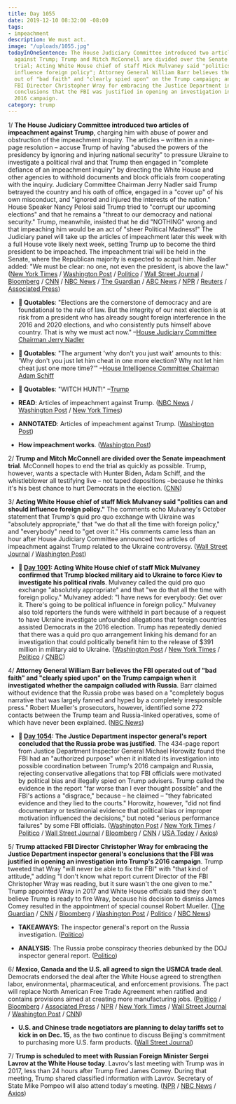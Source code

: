 ```yaml
---
title: Day 1055
date: 2019-12-10 08:32:00 -08:00
tags:
- impeachment
description: We must act.
image: "/uploads/1055.jpg"
todayInOneSentence: The House Judiciary Committee introduced two articles of impeachment
  against Trump; Trump and Mitch McConnell are divided over the Senate impeachment
  trial; Acting White House chief of staff Mick Mulvaney said "politics can and should
  influence foreign policy"; Attorney General William Barr believes the FBI operated
  out of "bad faith" and "clearly spied upon" on the Trump campaign; and Trump attacked
  FBI Director Christopher Wray for embracing the Justice Department inspector general's
  conclusions that the FBI was justified in opening an investigation into Trump's
  2016 campaign.
category: trump
---
```


1/ **The House Judiciary Committee introduced two articles of impeachment against Trump**, charging him with abuse of power and obstruction of the impeachment inquiry. The articles – written in a nine-page resolution – accuse Trump of having "abused the powers of the presidency by ignoring and injuring national security" to pressure Ukraine to investigate a political rival and that Trump then engaged in "complete defiance of an impeachment inquiry" by directing the White House and other agencies to withhold documents and block officials from cooperating with the inquiry. Judiciary Committee Chairman Jerry Nadler said Trump betrayed the country and his oath of office, engaged in a "cover up" of his own misconduct, and "ignored and injured the interests of the nation." House Speaker Nancy Pelosi said Trump tried to "corrupt our upcoming elections" and that he remains a "threat to our democracy and national security." Trump, meanwhile, insisted that he did "NOTHING" wrong and that impeaching him would be an act of "sheer Political Madness!" The Judiciary panel will take up the articles of impeachment later this week with a full House vote likely next week, setting Trump up to become the third president to be impeached. The impeachment trial will be held in the Senate, where the Republican majority is expected to acquit him. Nadler added: "We must be clear: no one, not even the president, is above the law." ([New York Times](https://www.nytimes.com/2019/12/10/us/politics/trump-impeachment-articles.html) / [Washington Post](https://www.washingtonpost.com/politics/trump-impeachment-live-updates/2019/12/10/7b3c093c-1b38-11ea-b4c1-fd0d91b60d9e_story.html) / [Politico](https://www.politico.com/news/2019/12/10/democrats-ready-reveal-of-articles-of-impeachment-079950) / [Wall Street Journal](https://www.wsj.com/articles/house-democrats-announce-two-articles-of-impeachment-11575987219) / [Bloomberg](https://www.bloomberg.com/news/articles/2019-12-10/democrats-to-impeach-trump-for-abuse-of-power-obstruction) / [CNN](https://www.cnn.com/2019/12/10/politics/impeachment-articles-announced/index.html) / [NBC News](https://www.nbcnews.com/politics/trump-impeachment-inquiry/house-democrats-unveil-two-articles-impeachment-charge-trump-high-crimes-n1098846) / [The Guardian](https://www.theguardian.com/us-news/2019/dec/10/donald-trump-articles-of-impeachment-democrats-congress) / [ABC News](https://abcnews.go.com/Politics/democrats-unveil-articles-impeachment-president-trump-tuesday-sources/story?id=67614092) / [NPR](https://www.npr.org/2019/12/10/786569843/house-democrats-expected-to-unveil-articles-of-impeachment-tuesday) / [Reuters](https://www.reuters.com/article/us-usa-trump-impeachment/u-s-democrats-unveil-impeachment-charges-against-trump-idUSKBN1YE17R) / [Associated Press](https://apnews.com/bb81279725b6f810d5792502254f2f88))

* **💬 Quotables**: "Elections are the cornerstone of democracy and are foundational to the rule of law. But the integrity of our next election is at risk from a president who has already sought foreign interference in the 2016 and 2020 elections, and who consistently puts himself above country. That is why we must act now." –[House Judiciary Committee Chairman Jerry Nadler](https://www.reuters.com/article/us-usa-trump-impeachment-quotes-factbox/factbox-democrats-announce-impeachment-charges-against-trump-idUSKBN1YE1RA)

* **💬 Quotables**: "The argument 'why don't you just wait' amounts to this: 'Why don't you just let him cheat in one more election? Why not let him cheat just one more time?'" –[House Intelligence Committee Chairman Adam Schiff](https://www.reuters.com/article/us-usa-trump-impeachment-quotes-factbox/factbox-democrats-announce-impeachment-charges-against-trump-idUSKBN1YE1RA)

* **💬 Quotables**: "WITCH HUNT!" –[Trump](https://twitter.com/realDonaldTrump/status/1204414691910410242)

* **READ**: Articles of impeachment against Trump. ([NBC News](https://www.nbcnews.com/politics/trump-impeachment-inquiry/read-articles-impeachment-against-president-donald-trump-n1099021) / [Washington Post](https://www.washingtonpost.com/context/resolution-impeaching-president-trump-for-high-crimes-and-misdemeanors/4318bc85-4770-47eb-a569-9a051fa3ebfb/) / [New York Times](https://www.nytimes.com/interactive/2019/12/10/us/politics/articles-impeachment-document-pdf.html))

* **ANNOTATED**: Articles of impeachment against Trump. ([Washington Post](https://www.washingtonpost.com/politics/2019/12/10/articles-impeachment-against-president-trump-annotated/))

* **How impeachment works**. ([Washington Post](https://www.washingtonpost.com/politics/2019/09/25/how-impeachment-works/))

2/ **Trump and Mitch McConnell are divided over the Senate impeachment trial**. McConnell hopes to end the trial as quickly as possible. Trump, however, wants a spectacle with Hunter Biden, Adam Schiff, and the whistleblower all testifying live – not taped depositions –because he thinks it's his best chance to hurt Democrats in the election. ([CNN](https://www.cnn.com/2019/12/10/politics/donald-trump-mitch-mcconnell-senate-trial-impeachment/index.html))

3/ **Acting White House chief of staff Mick Mulvaney said "politics can and should influence foreign policy."** The comments echo Mulvaney's October statement that Trump's quid pro quo exchange with Ukraine was "absolutely appropriate," that "we do that all the time with foreign policy," and "everybody" need to "get over it." His comments came less than an hour after House Judiciary Committee announced two articles of impeachment against Trump related to the Ukraine controversy. ([Wall Street Journal](https://www.wsj.com/articles/mulvaney-defends-role-of-politics-in-foreign-policy-11575991616) / [Washington Post](https://www.washingtonpost.com/politics/trump-impeachment-live-updates/2019/12/10/7b3c093c-1b38-11ea-b4c1-fd0d91b60d9e_story.html#link-JYNVZYGHCY2K3BWABTIVK3QAB4))

* **📌 [Day 1001](https://whatthefuckjusthappenedtoday.com/2019/10/17/day-1001/#1-acting-white-house-chief-of-staff): Acting White House chief of staff Mick Mulvaney confirmed that Trump blocked military aid to Ukraine to force Kiev to investigate his political rivals**. Mulvaney called the quid pro quo exchange "absolutely appropriate" and that "we do that all the time with foreign policy." Mulvaney added: "I have news for everybody: Get over it. There's going to be political influence in foreign policy." Mulvaney also told reporters the funds were withheld in part because of a request to have Ukraine investigate unfounded allegations that foreign countries assisted Democrats in the 2016 election. Trump has repeatedly denied that there was a quid pro quo arrangement linking his demand for an investigation that could politically benefit him to the release of $391 million in military aid to Ukraine. ([Washington Post](https://www.washingtonpost.com/national-security/trumps-envoy-tells-congress-the-president-outsourced-ukraine-policy-to-giuliani/2019/10/17/484b30d0-f0ee-11e9-b648-76bcf86eb67e_story.html) / [New York Times](https://www.nytimes.com/2019/10/17/us/politics/donald-trump-impeachment-news.html#link-55fe453b) / [Politico](https://www.politico.com/news/2019/10/17/mulvaney-confirms-ukraine-aid-2016-probe-050156) / [CNBC](https://www.cnbc.com/2019/10/17/mulvaney-says-trump-quid-pro-quo-on-ukraine-aid-not-tied-to-biden.html))

4/ **Attorney General William Barr believes the FBI operated out of "bad faith" and "clearly spied upon" on the Trump campaign when it investigated whether the campaign colluded with Russia**. Barr claimed without evidence that the Russia probe was based on a "completely bogus narrative that was largely fanned and hyped by a completely irresponsible press." Robert Mueller's prosecutors, however, identified some 272 contacts between the Trump team and Russia-linked operatives, some of which have never been explained. ([NBC News](https://www.nbcnews.com/politics/justice-department/barr-thinks-fbi-may-have-acted-bad-faith-probing-trump-n1098986))

* **📌 [Day 1054](https://whatthefuckjusthappenedtoday.com/2019/12/09/day-1054/#1-the-justice-department-inspector-g): The Justice Department inspector general's report concluded that the Russia probe was justified**. The 434-page report from Justice Department Inspector General Michael Horowitz found the FBI had an "authorized purpose" when it initiated its investigation into possible coordination between Trump's 2016 campaign and Russia, rejecting conservative allegations that top FBI officials were motivated by political bias and illegally spied on Trump advisers. Trump called the evidence in the report "far worse than I ever thought possible" and the FBI's actions a "disgrace," because – he claimed – "they fabricated evidence and they lied to the courts." Horowitz, however, "did not find documentary or testimonial evidence that political bias or improper motivation influenced the decisions," but noted "serious performance failures" by some FBI officials. ([Washington Post](https://www.washingtonpost.com/national-security/inspector-general-report-trump-russia-investigation/2019/12/09/d5940d88-184c-11ea-a659-7d69641c6ff7_story.html) / [New York Times](https://www.nytimes.com/2019/12/09/us/politics/fbi-ig-report-russia-investigation.html) / [Politico](https://www.politico.com/news/2019/12/09/watchdog-report-rips-fbi-handling-of-russia-probe-078983) / [Wall Street Journal](https://www.wsj.com/articles/watchdog-report-set-to-detail-fbi-surveillance-of-trump-adviser-11575892802) / [Bloomberg](https://www.bloomberg.com/news/articles/2019-12-09/doj-watchdog-set-to-dismiss-trump-s-prized-claim-of-fbi-spying) / [CNN](https://www.cnn.com/2019/12/09/politics/ig-horowitz-report-russia-trump/index.html) / [USA Today](https://www.usatoday.com/story/news/politics/2019/12/09/ig-report-review-fbis-fisa-warrant-russia-probe-released/1499906001/) / [Axios](https://www.axios.com/ig-report-justice-department-russia-investigation-63467682-0b54-4cfa-ad48-de3be5e940a6.html))

5/ **Trump attacked FBI Director Christopher Wray for embracing the Justice Department inspector general's conclusions that the FBI was justified in opening an investigation into Trump's 2016 campaign**. Trump tweeted that Wray "will never be able to fix the FBI" with "that kind of attitude," adding "I don't know what report current Director of the FBI Christopher Wray was reading, but it sure wasn't the one given to me." Trump appointed Wray in 2017 and White House officials said they don't believe Trump is ready to fire Wray, because his decision to dismiss James Comey resulted in the appointment of special counsel Robert Mueller. ([The Guardian](https://www.theguardian.com/us-news/2019/dec/10/donald-trump-fbi-director-christopher-wray-russia-investigation-report) / [CNN](https://www.cnn.com/2019/12/10/politics/donald-trump-christopher-wray-fbi-report/index.html) / [Bloomberg](https://www.bloomberg.com/news/articles/2019-12-10/trump-says-fbi-chief-wray-s-attitude-won-t-help-fix-agency) / [Washington Post](https://www.washingtonpost.com/politics/trump-lashes-out-at-fbi-director-in-wake-of-inspector-generals-report/2019/12/10/db3a3006-1b48-11ea-b4c1-fd0d91b60d9e_story.html) / [Politico](https://www.politico.com/news/2019/12/10/trump-christopher-wray-doj-watchdog-report-079942) / [NBC News](https://www.nbcnews.com/politics/justice-department/trump-blasts-fbi-director-wray-backing-ig-report-2016-campaign-n1098841))

* **TAKEAWAYS**: The inspector general's report on the Russia investigation. ([Politico](https://www.politico.com/news/2019/12/09/inspector-generals-report-russia-key-takeaways-079030))

* **ANALYSIS**: The Russia probe conspiracy theories debunked by the DOJ inspector general report. ([Politico](https://www.politico.com/news/2019/12/09/russia-conspiracy-theories-inspector-general-report-079474))

6/ **Mexico, Canada and the U.S. all agreed to sign the USMCA trade deal**. Democrats endorsed the deal after the White House agreed to strengthen labor, environmental, pharmaceutical, and enforcement provisions. The pact will replace North American Free Trade Agreement when ratified and contains provisions aimed at creating more manufacturing jobs. ([Politico](https://www.politico.com/news/2019/12/10/lopez-obrador-usmca-signing-tuesday-in-mexico-city-080043) / [Bloomberg](https://www.bloomberg.com/news/articles/2019-12-10/mexico-says-all-three-countries-have-agreed-to-sign-usmca-today?srnd=politics-vp) / [Associated Press](https://apnews.com/d4266ab9cf1179ab8edd191bd7ecf702) / [NPR](https://www.npr.org/2019/12/10/786659436/house-democrats-support-updated-trade-deal-with-mexico-and-canada) / [New York Times](https://www.nytimes.com/2019/12/10/us/politics/usmca-trade-deal.html) / [Wall Street Journal](https://www.wsj.com/articles/house-democrats-reach-agreement-with-trump-administration-on-usmca-trade-deal-11575989670) / [Washington Post](https://www.washingtonpost.com/business/economy/house-democrats-say-they-back-trumps-revised-trade-deal-with-canada-and-mexico-citing-recent-changes/2019/12/10/46cd0662-1b4f-11ea-8d58-5ac3600967a1_story.html) / [CNN](https://www.cnn.com/2019/12/10/politics/usmca-nancy-pelosi-donald-trump-trade-deal/index.html))

* **U.S. and Chinese trade negotiators are planning to delay tariffs set to kick in on Dec. 15**, as the two continue to discuss Beijing's commitment to purchasing more U.S. farm products. ([Wall Street Journal](https://www.wsj.com/articles/u-s-and-chinese-trade-negotiators-planning-for-delay-of-december-tariff-11575984743))

7/ **Trump is scheduled to meet with Russian Foreign Minister Sergei Lavrov at the White House today**. Lavrov's last meeting with Trump was in 2017, less than 24 hours after Trump fired James Comey. During that meeting, Trump shared classified information with Lavrov. Secretary of State Mike Pompeo will also attend today's meeting. ([NPR](https://www.npr.org/2019/12/09/786530149/trump-to-meet-russias-lavrov-at-white-house-tuesday) / [NBC News](https://www.nbcnews.com/politics/white-house/trump-meet-russian-foreign-minister-white-house-tuesday-n1098681) / [Axios](https://www.axios.com/trump-lavrov-meet-russian-foreign-minister-bbd2dcc2-dd65-4651-95e9-b781e7be4c77.html))